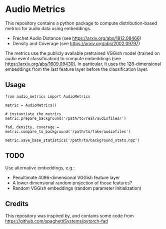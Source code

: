 # Audio Metrics

This repository contains a python package to compute distribution-based metrics
for audio data using embeddings.

* Fréchet Audio Distance (see https://arxiv.org/abs/1812.08466)
* Density and Coverage (see https://arxiv.org/abs/2002.09797)

The metrics use the publicly available pretrained VGGish model (trained on audio
event classification) to compute embeddings (see
https://arxiv.org/abs/1609.09430). In particular, it uses the 128-dimensional
embeddings from the last feature layer before the classification layer.

## Usage

```
from audio_metrics import AudioMetrics

metric = AudioMetrics()

# instantiate the metrics
metric.prepare_background('/path/to/real/audiofiles/')

fad, density, coverage = metric.compare_to_background('/path/to/fake/audiofiles')

metric.save_base_statistics('/path/to/background_stats.npz')

```


## TODO

Use alternative embeddings, e.g.:

* Penultimate 4096-dimensional VGGish feature layer
* A lower dimensional random projection of those features?
* Random VGGish embeddings (random parameter initialization)

## Credits

This repository was inspired by, and contains some code from https://github.com/spaghettiSystems/pytorch-fad
